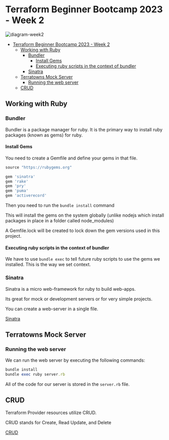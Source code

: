 # Terraform Beginner Bootcamp 2023 - Week 2

![diagram-week2](https://github.com/snort12/terraform-beginner-bootcamp-2023/assets/118768699/c1da5fb8-7767-4f68-afe0-36d724f230f6)

- [Terraform Beginner Bootcamp 2023 - Week 2](#terraform-beginner-bootcamp-2023---week-2)
  * [Working with Ruby](#working-with-ruby)
    + [Bundler](#bundler)
      - [Install Gems](#install-gems)
      - [Executing ruby scripts in the context of bundler](#executing-ruby-scripts-in-the-context-of-bundler)
    + [Sinatra](#sinatra)
  * [Terratowns Mock Server](#terratowns-mock-server)
    + [Running the web server](#running-the-web-server)
  * [CRUD](#crud)

## Working with Ruby

### Bundler

Bundler is a package manager for ruby.
It is the primary way to install ruby packages (known as gems) for ruby.

#### Install Gems

You need to create a Gemfile and define your gems in that file.

```rb
source "https://rubygems.org"

gem 'sinatra'
gem 'rake'
gem 'pry'
gem 'puma'
gem 'activerecord'
```

Then you need to run the `bundle install` command

This will install the gems on the system globally (unlike nodejs which install packages in place in a folder called node_modules)

A Gemfile.lock will be created to lock down the gem versions used in this project.

#### Executing ruby scripts in the context of bundler

We have to use `bundle exec` to tell future ruby scripts to use the gems we installed. This is the way we set context.

### Sinatra

Sinatra is a micro web-framework for ruby to build web-apps.

Its great for mock or development servers or for very simple projects.

You can create a web-server in a single file.

[Sinatra](https://sinatrarb.com/)

## Terratowns Mock Server

### Running the web server

We can run the web server by executing the following commands:

```rb
bundle install
bundle exec ruby server.rb
```

All of the code for our server is stored in the `server.rb` file.

## CRUD

Terraform Provider resources utilize CRUD.

CRUD stands for Create, Read Update, and Delete

[CRUD](https://en.wikipedia.org/wiki/Create,_read,_update_and_delete)
